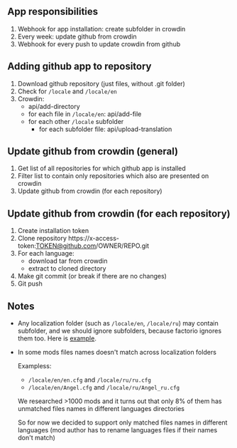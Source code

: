 ## App responsibilities
1. Webhook for app installation: create subfolder in crowdin
1. Every week: update github from crowdin
1. Webhook for every push to update crowdin from github

## Adding github app to repository
1. Download github repository (just files, without .git folder)
1. Check for `/locale` and `/locale/en`
1. Crowdin: 
    * api/add-directory
    * for each file in `/locale/en`: api/add-file
    * for each other `/locale` subfolder
        * for each subfolder file: api/upload-translation 

## Update github from crowdin (general)
1. Get list of all repositories for which github app is installed
1. Filter list to contain only repositories which also are presented on crowdin
1. Update github from crowdin (for each repository)

## Update github from crowdin (for each repository) 
1. Create installation token
1. Clone repository https://x-access-token:TOKEN@github.com/OWNER/REPO.git
1. For each language:
    * download tar from crowdin
    * extract to cloned directory
1. Make git commit (or break if there are no changes)
1. Git push

## Notes
* Any localization folder (such as `/locale/en`, `/locale/ru`) may contain subfolder, and we should ignore subfolders, because factorio ignores them too. Here is [example](https://github.com/Karosieben/boblocale/tree/master/locale/en/old).

* In some mods files names doesn't match across localization folders

    Exampless:
    
    * `/locale/en/en.cfg` and `/locale/ru/ru.cfg`
    * `/locale/en/Angel.cfg` and `/locale/ru/Angel_ru.cfg`

    We researched >1000 mods and it turns out that only 8% of them has unmatched files names in different languages directories

    So for now we decided to support only matched files names in different languages (mod author has to rename languages files if their names don't match)